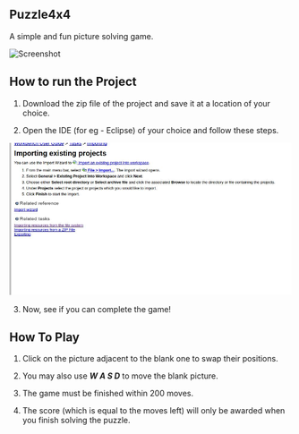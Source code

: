 ## Puzzle4x4
A simple and fun picture solving game.

![Screenshot](/assets/screenshot1.png?raw=true )

## How to run the Project

1) Download the zip file of the project and save it at a location of your choice.

2) Open the IDE (for eg - Eclipse) of your choice and follow these steps.

![Screenshot](/assets/Screenshot2.jpg?raw=true )

3) Now, see if you can complete the game!

## How To Play

1) Click on the picture adjacent to the blank one to swap their positions.

2) You may also use ***W A S D*** to move the blank picture.

3) The game must be finished within 200 moves.

4) The score (which is equal to the moves left) will only be awarded when you finish solving the puzzle.
